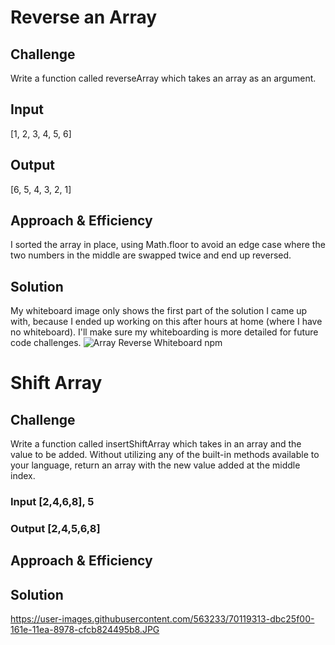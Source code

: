 # Reverse an Array

## Challenge
Write a function called reverseArray which takes an array as an argument.

## Input
[1, 2, 3, 4, 5, 6]
## Output
[6, 5, 4, 3, 2, 1]

## Approach & Efficiency
I sorted the array in place, using Math.floor to avoid an edge case where the two numbers in the middle are swapped twice and end up reversed.

## Solution
My whiteboard image only shows the first part of the solution I came up with, because I ended up working on this after hours at home (where I have no whiteboard). I'll make sure my whiteboarding is more detailed for future code challenges.
![Array Reverse Whiteboard](https://user-images.githubusercontent.com/563233/70119153-87b77a80-161e-11ea-8a37-5acc2ba91303.jpeg "Array Reverse Whiteboard")
npm
# Shift Array
## Challenge
Write a function called insertShiftArray which takes in an array and the value to be added. Without utilizing any of the built-in methods available to your language, return an array with the new value added at the middle index.
### Input	[2,4,6,8], 5
### Output  [2,4,5,6,8]

## Approach & Efficiency

## Solution
https://user-images.githubusercontent.com/563233/70119313-dbc25f00-161e-11ea-8978-cfcb824495b8.JPG
